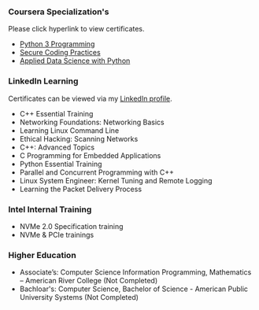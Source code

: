 ### Coursera Specialization's


Please click hyperlink to view certificates.


- [Python 3 Programming](https://www.coursera.org/account/accomplishments/specialization/certificate/4XBW2AHB35QK)
- [Secure Coding Practices](https://www.coursera.org/account/accomplishments/specialization/certificate/MKUC7NVSYDXU)
- [Applied Data Science with Python](https://www.coursera.org/account/accomplishments/specialization/certificate/Q7EN2HGGB553)


### LinkedIn Learning


Certificates can be viewed via my [LinkedIn profile](https://www.linkedin.com/in/danieltsymbal/).


- C++ Essential Training
- Networking Foundations: Networking Basics
- Learning Linux Command Line
- Ethical Hacking: Scanning Networks
- C++: Advanced Topics
- C Programming for Embedded Applications
- Python Essential Training
- Parallel and Concurrent Programming with C++
- Linux System Engineer: Kernel Tuning and Remote Logging
- Learning the Packet Delivery Process


### Intel Internal Training


- NVMe 2.0 Specification training
- NVMe & PCIe trainings


### Higher Education


- Associate’s: Computer Science Information Programming, Mathematics – American River College (Not Completed)
- Bachloar's: Computer Science, Bachelor of Science - American Public University Systems (Not Completed)